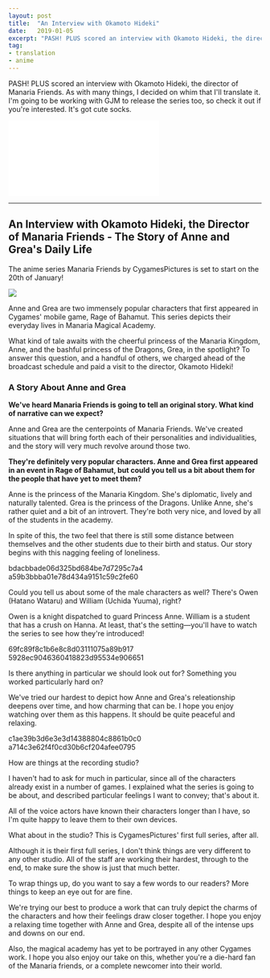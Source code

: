 ```yaml
---
layout: post
title:  "An Interview with Okamoto Hideki"
date:   2019-01-05
excerpt: "PASH! PLUS scored an interview with Okamoto Hideki, the director of Manaria Friends. As with many things, I decided on whim that I'll translate it."
tag:
- translation
- anime
---
```


PASH! PLUS scored an interview with Okamoto Hideki, the director of Manaria Friends. As with many things, I decided on whim that I'll translate it. I'm going to be working with GJM to release the series too, so check it out if you're interested. It's got cute socks.

<iframe width="auto" height="auto" src="/2019-01-05-manaria-interview/_m4CUfKvFZghnYzo.mp4" frameborder="0"> </iframe>

***

## An Interview with Okamoto Hideki, the Director of Manaria Friends - The Story of Anne and Grea's Daily Life

The anime series Manaria Friends by CygamesPictures is set to start on the 20th of January!

![](/2019-01-05-manaria-interview/72a9eaf9e11f5ca881a66ba3ecf9bbaa.jpg)

Anne and Grea are two immensely popular characters that first appeared in Cygames' mobile game, Rage of Bahamut. This series depicts their everyday lives in Manaria Magical Academy.

What kind of tale awaits with the cheerful princess of the Manaria Kingdom, Anne, and the bashful princess of the Dragons, Grea, in the spotlight? To answer this question, and a handful of others, we charged ahead of the broadcast schedule and paid a visit to the director, Okamoto Hideki!

### A Story About Anne and Grea	

**We've heard Manaria Friends is going to tell an original story. What kind of narrative can we expect?**

Anne and Grea are the centerpoints of Manaria Friends. We've created situations that will bring forth each of their personalities and individualities, and the story will very much revolve around those two.

**They're definitely very popular characters. Anne and Grea first appeared in an event in Rage of Bahamut, but could you tell us a bit about them for the people that have yet to meet them?**

Anne is the princess of the Manaria Kingdom. She's diplomatic, lively and naturally talented. Grea is the princess of the Dragons. Unlike Anne, she's rather quiet and a bit of an introvert. They're both very nice, and loved by all of the students in the academy.

In spite of this, the two feel that there is still some distance between themselves and the other students due to their birth and status. Our story begins with this nagging feeling of loneliness.

bdacbbade06d325bd684be7d7295c7a4
a59b3bbba01e78d434a9151c59c2fe60

Could you tell us about some of the male characters as well? There's Owen (Hatano Wataru) and William (Uchida Yuuma), right?

Owen is a knight dispatched to guard Princess Anne. William is a student that has a crush on Hanna. At least, that's the setting—you'll have to watch the series to see how they're introduced!

69fc89f8c1b6e8c8d03111075a89b917
5928ec9046360418823d95534e906651

Is there anything in particular we should look out for? Something you worked particularly hard on?

We've tried our hardest to depict how Anne and Grea's releationship deepens over time, and how charming that can be. I hope you enjoy watching over them as this happens. It should be quite peaceful and relaxing.

c1ae39b3d6e3e3d14388804c8861b0c0
a714c3e62f4f0cd30b6cf204afee0795

How are things at the recording studio?

I haven't had to ask for much in particular, since all of the characters already exist in a number of games. I explained what the series is going to be about, and described particular feelings I want to convey; that's about it.

All of the voice actors have known their characters longer than I have, so I'm quite happy to leave them to their own devices.

What about in the studio? This is CygamesPictures' first full series, after all.

Although it is their first full series, I don't think things are very different to any other studio. All of the staff are working their hardest, through to the end, to make sure the show is just that much better.

To wrap things up, do you want to say a few words to our readers? More things to keep an eye out for are fine.

We're trying our best to produce a work that can truly depict the charms of the characters and how their feelings draw closer together. I hope you enjoy a relaxing time together with Anne and Grea, despite all of the intense ups and downs on our end.

Also, the magical academy has yet to be portrayed in any other Cygames work. I hope you also enjoy our take on this, whether you're a die-hard fan of the Manaria friends, or a complete newcomer into their world.
